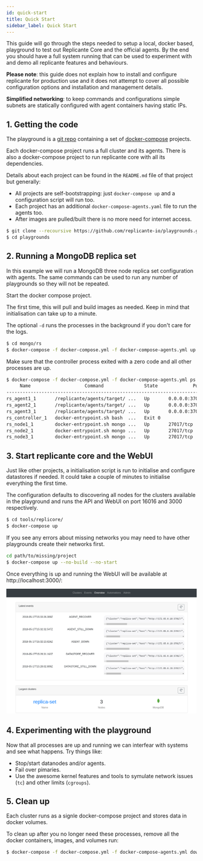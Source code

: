 ```yaml
---
id: quick-start
title: Quick Start
sidebar_label: Quick Start
---
```


This guide will go through the steps needed to setup a local, docker based, playground
to test out Replicante Core and the official agents.
By the end you should have a full system running that can be used to experiment with and
demo all replicante features and behaviours.

**Please note**: this guide does not explain how to install and configure replicante
for production use and it does not attempt to cover all possible configuration options
and installation and management details.

**Simplified networking**: to keep commands and configurations simple subnets are
statically configured with agent containers having static IPs.


## 1. Getting the code
The playground is a [git repo](https://github.com/replicante-io/playgrounds) containing
a set of [docker-compose](https://docs.docker.com/compose/) projects.

Each docker-compose project runs a full cluster and its agents.
There is also a docker-compose project to run replicante core with all its dependencies.

Details about each project can be found in the `README.md` file of that project but generally:

  * All projects are self-bootstrapping: just `docker-compose up` and a configuration script will run too.
  * Each project has an additional `docker-compose-agents.yaml` file to run the agents too.
  * After images are pulled/built there is no more need for internet access.

```bash
$ git clone --recoursive https://github.com/replicante-io/playgrounds.git
$ cd playgrounds
```


## 2. Running a MongoDB replica set
In this example we will run a MongoDB three node replica set configuration with agents.
The same commands can be used to run any number of playgrounds so they will not be repeated.

Start the docker compose project.

The first time, this will pull and build images as needed.
Keep in mind that initialisation can take up to a minute.

The optional `-d` runs the processes in the background if you don't care for the logs.

```bash
$ cd mongo/rs
$ docker-compose -f docker-compose.yml -f docker-compose-agents.yml up [-d]
```

Make sure that the controller process exited with a zero code and all other processes are up.

```bash
$ docker-compose -f docker-compose.yml -f docker-compose-agents.yml ps
     Name                    Command               State             Ports
------------------------------------------------------------------------------------
rs_agent1_1       /replicante/agents/target/ ...   Up       0.0.0.0:37018->37017/tcp
rs_agent2_1       /replicante/agents/target/ ...   Up       0.0.0.0:37019->37017/tcp
rs_agent3_1       /replicante/agents/target/ ...   Up       0.0.0.0:37020->37017/tcp
rs_controller_1   docker-entrypoint.sh bash  ...   Exit 0
rs_node1_1        docker-entrypoint.sh mongo ...   Up       27017/tcp
rs_node2_1        docker-entrypoint.sh mongo ...   Up       27017/tcp
rs_node3_1        docker-entrypoint.sh mongo ...   Up       27017/tcp
```

## 3. Start replicante core and the WebUI
Just like other projects, a initialisation script is run to initialise and configure datastores
if needed.
It could take a couple of minutes to initialise everything the first time.

The configuration defaults to discovering all nodes for the clusters available in the playground
and runs the API and WebUI on port 16016 and 3000 respectively.

```bash
$ cd tools/replicore/
$ docker-compose up
```

If you see any errors about missing networks you may need to have other playgrounds
create their networks first.

```bash
cd path/to/missing/project
$ docker-compose up --no-build --no-start
```


Once everything is up and running the WebUI will be available at http://localhost:3000/:

![webui](assets/webui.png)


## 4. Experimenting with the playground
Now that all processes are up and running we can interfear with systems and see what happens.
Try things like:

  * Stop/start datanodes and/or agents.
  * Fail over pimaries.
  * Use the awesome kernel features and tools to symulate network issues (`tc`) and other limits (`cgroups`).


## 5. Clean up
Each cluster runs as a signle docker-compose project and stores data in docker volumes.

To clean up after you no longer need these processes,
remove all the docker containers, images, and volumes run:

```bash
$ docker-compose -f docker-compose.yml -f docker-compose-agents.yml down --rmi all --volumes
```
